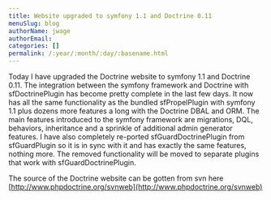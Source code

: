 ```yaml
---
title: Website upgraded to symfony 1.1 and Doctrine 0.11
menuSlug: blog
authorName: jwage 
authorEmail: 
categories: []
permalink: /:year/:month/:day/:basename.html
---
```

<p>

Today I have upgraded the Doctrine website to symfony 1.1 and Doctrine
0.11. The integration between the symfony framework and Doctrine with
sfDoctrinePlugin has become pretty complete in the last few days. It now
has all the same functionality as the bundled sfPropelPlugin with
symfony 1.1 plus dozens more features a long with the Doctrine DBAL and
ORM. The main features introduced to the symfony framework are
migrations, DQL, behaviors, inheritance and a sprinkle of additional
admin generator features. I have also completely re-ported
sfGuardDoctrinePlugin from sfGuardPlugin so it is in sync with it and
has exactly the same features, nothing more. The removed functionality
will be moved to separate plugins that work with sfGuardDoctrinePlugin.

</p><p>

The source of the Doctrine website can be gotten from svn here
[http://www.phpdoctrine.org/svnweb](http://www.phpdoctrine.org/svnweb)

</p>


